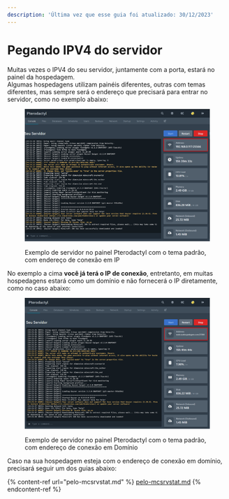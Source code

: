 ```yaml
---
description: 'Última vez que esse guia foi atualizado: 30/12/2023'
---
```


# Pegando IPV4 do servidor

Muitas vezes o IPV4 do seu servidor, juntamente com a porta, estará no painel da hospedagem.\
Algumas hospedagens utilizam painéis diferentes, outras com temas diferentes, mas sempre será o endereço que precisará para entrar no servidor, como no exemplo abaixo:

<figure><img src="../../../.gitbook/assets/image (4).png" alt=""><figcaption><p>Exemplo de servidor no painel Pterodactyl com o tema padrão, com endereço de conexão em IP</p></figcaption></figure>

No exemplo a cima **você já terá o IP de conexão**, entretanto, em muitas hospedagens estará como um domínio e não fornecerá o IP diretamente, como no caso abaixo:

<figure><img src="../../../.gitbook/assets/image (1) (1).png" alt=""><figcaption><p>Exemplo de servidor no painel Pterodactyl com o tema padrão, com endereço de conexão em Domínio</p></figcaption></figure>

Caso na sua hospedagem esteja com o endereço de conexão em domínio, precisará seguir um dos guias abaixo:

{% content-ref url="pelo-mcsrvstat.md" %}
[pelo-mcsrvstat.md](pelo-mcsrvstat.md)
{% endcontent-ref %}
